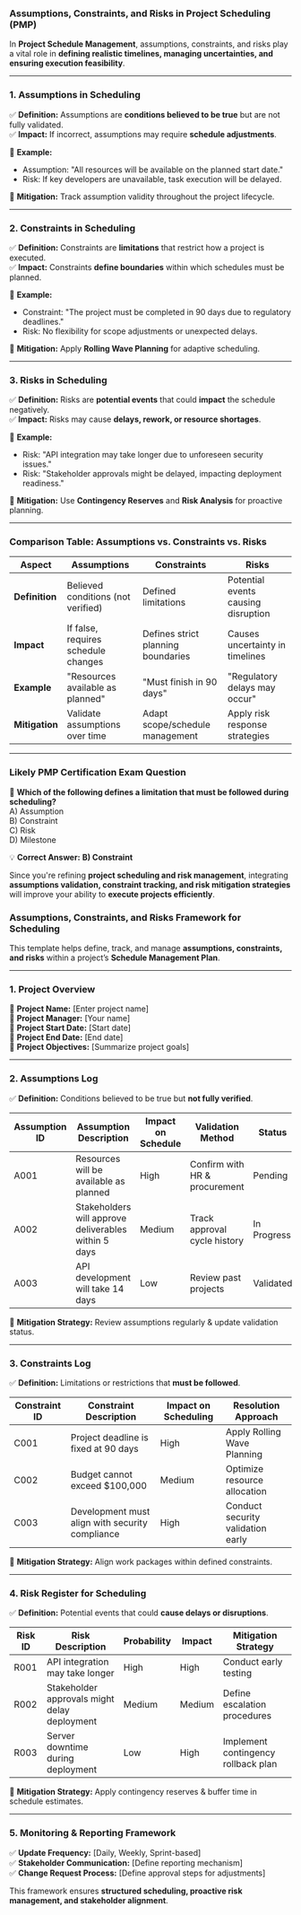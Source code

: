 ### **Assumptions, Constraints, and Risks in Project Scheduling (PMP)**

In **Project Schedule Management**, assumptions, constraints, and risks play a vital role in **defining realistic timelines, managing uncertainties, and ensuring execution feasibility**.

---

### **1. Assumptions in Scheduling**

✅ **Definition:** Assumptions are **conditions believed to be true** but are not fully validated.  
✅ **Impact:** If incorrect, assumptions may require **schedule adjustments**.

📌 **Example:**

- Assumption: "All resources will be available on the planned start date."
- Risk: If key developers are unavailable, task execution will be delayed.

🔹 **Mitigation:** Track assumption validity throughout the project lifecycle.

---

### **2. Constraints in Scheduling**

✅ **Definition:** Constraints are **limitations** that restrict how a project is executed.  
✅ **Impact:** Constraints **define boundaries** within which schedules must be planned.

📌 **Example:**

- Constraint: "The project must be completed in 90 days due to regulatory deadlines."
- Risk: No flexibility for scope adjustments or unexpected delays.

🔹 **Mitigation:** Apply **Rolling Wave Planning** for adaptive scheduling.

---

### **3. Risks in Scheduling**

✅ **Definition:** Risks are **potential events** that could **impact** the schedule negatively.  
✅ **Impact:** Risks may cause **delays, rework, or resource shortages**.

📌 **Example:**

- Risk: "API integration may take longer due to unforeseen security issues."
- Risk: "Stakeholder approvals might be delayed, impacting deployment readiness."

🔹 **Mitigation:** Use **Contingency Reserves** and **Risk Analysis** for proactive planning.

---

### **Comparison Table: Assumptions vs. Constraints vs. Risks**

| **Aspect**     | **Assumptions**                     | **Constraints**                    | **Risks**                           |
| -------------- | ----------------------------------- | ---------------------------------- | ----------------------------------- |
| **Definition** | Believed conditions (not verified)  | Defined limitations                | Potential events causing disruption |
| **Impact**     | If false, requires schedule changes | Defines strict planning boundaries | Causes uncertainty in timelines     |
| **Example**    | "Resources available as planned"    | "Must finish in 90 days"           | "Regulatory delays may occur"       |
| **Mitigation** | Validate assumptions over time      | Adapt scope/schedule management    | Apply risk response strategies      |

---

### **Likely PMP Certification Exam Question**

📌 **Which of the following defines a limitation that must be followed during scheduling?**  
A) Assumption  
B) Constraint  
C) Risk  
D) Milestone

💡 **Correct Answer:** **B) Constraint**

Since you're refining **project scheduling and risk management**, integrating **assumptions validation, constraint tracking, and risk mitigation strategies** will improve your ability to **execute projects efficiently**.

### **Assumptions, Constraints, and Risks Framework for Scheduling**

This template helps define, track, and manage **assumptions, constraints, and risks** within a project’s **Schedule Management Plan**.

---

### **1. Project Overview**

📌 **Project Name:** [Enter project name]  
📌 **Project Manager:** [Your name]  
📌 **Project Start Date:** [Start date]  
📌 **Project End Date:** [End date]  
📌 **Project Objectives:** [Summarize project goals]

---

### **2. Assumptions Log**

✅ **Definition:** Conditions believed to be true but **not fully verified**.

| **Assumption ID** | **Assumption Description**                           | **Impact on Schedule** | **Validation Method**         | **Status**  |
| ----------------- | ---------------------------------------------------- | ---------------------- | ----------------------------- | ----------- |
| A001              | Resources will be available as planned               | High                   | Confirm with HR & procurement | Pending     |
| A002              | Stakeholders will approve deliverables within 5 days | Medium                 | Track approval cycle history  | In Progress |
| A003              | API development will take 14 days                    | Low                    | Review past projects          | Validated   |

🔹 **Mitigation Strategy:** Review assumptions regularly & update validation status.

---

### **3. Constraints Log**

✅ **Definition:** Limitations or restrictions that **must be followed**.

| **Constraint ID** | **Constraint Description**                      | **Impact on Scheduling** | **Resolution Approach**           |
| ----------------- | ----------------------------------------------- | ------------------------ | --------------------------------- |
| C001              | Project deadline is fixed at 90 days            | High                     | Apply Rolling Wave Planning       |
| C002              | Budget cannot exceed $100,000                   | Medium                   | Optimize resource allocation      |
| C003              | Development must align with security compliance | High                     | Conduct security validation early |

🔹 **Mitigation Strategy:** Align work packages within defined constraints.

---

### **4. Risk Register for Scheduling**

✅ **Definition:** Potential events that could **cause delays or disruptions**.

| **Risk ID** | **Risk Description**                         | **Probability** | **Impact** | **Mitigation Strategy**             |
| ----------- | -------------------------------------------- | --------------- | ---------- | ----------------------------------- |
| R001        | API integration may take longer              | High            | High       | Conduct early testing               |
| R002        | Stakeholder approvals might delay deployment | Medium          | Medium     | Define escalation procedures        |
| R003        | Server downtime during deployment            | Low             | High       | Implement contingency rollback plan |

🔹 **Mitigation Strategy:** Apply contingency reserves & buffer time in schedule estimates.

---

### **5. Monitoring & Reporting Framework**

✅ **Update Frequency:** [Daily, Weekly, Sprint-based]  
✅ **Stakeholder Communication:** [Define reporting mechanism]  
✅ **Change Request Process:** [Define approval steps for adjustments]

This framework ensures **structured scheduling, proactive risk management, and stakeholder alignment**.
